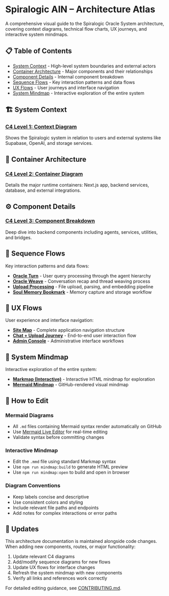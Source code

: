 # Spiralogic AIN – Architecture Atlas

A comprehensive visual guide to the Spiralogic Oracle System architecture, covering context diagrams, technical flow charts, UX journeys, and interactive system mindmaps.

## 📋 Table of Contents

- [System Context](#system-context) - High-level system boundaries and external actors
- [Container Architecture](#container-architecture) - Major components and their relationships  
- [Component Details](#component-details) - Internal component breakdown
- [Sequence Flows](#sequence-flows) - Key interaction patterns and data flows
- [UX Flows](#ux-flows) - User journeys and interface navigation
- [System Mindmap](#system-mindmap) - Interactive exploration of the entire system

## 🏗️ System Context

### [C4 Level 1: Context Diagram](c4/01-context.md)
Shows the Spiralogic system in relation to users and external systems like Supabase, OpenAI, and storage services.

## 🔧 Container Architecture  

### [C4 Level 2: Container Diagram](c4/02-containers.md)
Details the major runtime containers: Next.js app, backend services, database, and external integrations.

## ⚙️ Component Details

### [C4 Level 3: Component Breakdown](c4/03-components-backend.md)
Deep dive into backend components including agents, services, utilities, and bridges.

## 🔄 Sequence Flows

Key interaction patterns and data flows:

- **[Oracle Turn](sequence/oracle-turn.md)** - User query processing through the agent hierarchy
- **[Oracle Weave](sequence/oracle-weave.md)** - Conversation recap and thread weaving process
- **[Upload Processing](sequence/upload-process.md)** - File upload, parsing, and embedding pipeline
- **[Soul Memory Bookmark](sequence/soul-memory-bookmark.md)** - Memory capture and storage workflow

## 🎨 UX Flows

User experience and interface navigation:

- **[Site Map](../ux/site-map.md)** - Complete application navigation structure
- **[Chat + Upload Journey](../ux/journey-chat-upload.md)** - End-to-end user interaction flow
- **[Admin Console](../ux/admin-console.md)** - Administrative interface workflows

## 🧠 System Mindmap

Interactive exploration of the entire system:

- **[Markmap (Interactive)](../mindmap/spiralogic.mmd)** - Interactive HTML mindmap for exploration
- **[Mermaid Mindmap](../mindmap/spiralogic-mermaid.md)** - GitHub-rendered visual mindmap

## 📝 How to Edit

### Mermaid Diagrams
- All `.md` files containing Mermaid syntax render automatically on GitHub
- Use [Mermaid Live Editor](https://mermaid.live) for real-time editing
- Validate syntax before committing changes

### Interactive Mindmap
- Edit the `.mmd` file using standard Markmap syntax
- Use `npm run mindmap:build` to generate HTML preview
- Use `npm run mindmap:open` to build and open in browser

### Diagram Conventions
- Keep labels concise and descriptive
- Use consistent colors and styling
- Include relevant file paths and endpoints
- Add notes for complex interactions or error paths

## 🔄 Updates

This architecture documentation is maintained alongside code changes. When adding new components, routes, or major functionality:

1. Update relevant C4 diagrams
2. Add/modify sequence diagrams for new flows
3. Update UX flows for interface changes
4. Refresh the system mindmap with new components
5. Verify all links and references work correctly

For detailed editing guidance, see [CONTRIBUTING.md](CONTRIBUTING.md).